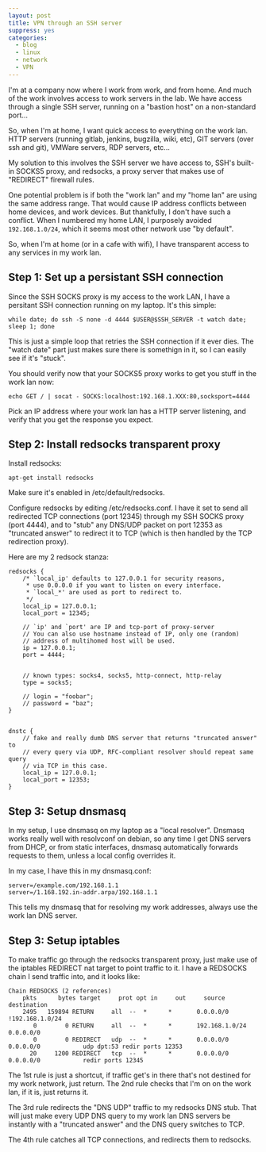 ```yaml
---
layout: post
title: VPN through an SSH server
suppress: yes
categories:
  - blog
  - linux
  - network
  - VPN
---
```


I'm at a company now where I work from work, and from home.  And much of the work involves
access to work servers in the lab.   We have access through a single SSH server, running
on a "bastion host" on a non-standard port...

So, when I'm at home, I want quick access to everything on the work lan.  HTTP servers
(running gitlab, jenkins, bugzilla, wiki, etc), GIT servers (over ssh and git), VMWare
servers, RDP servers, etc...

My solution to this involves the SSH server we have access to, SSH's built-in SOCKS5 proxy,
and redsocks, a proxy server that makes use of "REDIRECT" firewall rules.

One potential problem is if both the "work lan" and my "home lan" are using the same address
range.  That would cause IP address conflicts between home devices, and work devices.  But
thankfully, I don't have such a conflict.  When I numbered my home LAN, I purposely avoided
`192.168.1.0/24`, which it seems most other network use "by default".

So, when I'm at home (or in a cafe with wifi), I have transparent access to any services in my work lan.


Step 1:  Set up a persistant SSH connection
-----------------------------------------------------------------------------------------------
Since the SSH SOCKS proxy is my access to the work LAN, I have a persitant SSH connection
running on my laptop.  It's this simple:

	while date; do ssh -S none -d 4444 $USER@$SSH_SERVER -t watch date; sleep 1; done

This is just a simple loop that retries the SSH connection if it ever dies.  The "watch date"
part just makes sure there is somethign in it, so I can easily see if it's "stuck".

You should verify now that your SOCKS5 proxy works to get you stuff in the work lan now:

	echo GET / | socat - SOCKS:localhost:192.168.1.XXX:80,socksport=4444

Pick an IP address where your work lan has a HTTP server listening, and verify that you get
the response you expect.

Step 2: Install redsocks transparent proxy
-----------------------------------------------------------------------------------------------

Install redsocks:

	apt-get install redsocks

Make sure it's enabled in /etc/default/redsocks.

Configure redsocks by editing /etc/redsocks.conf.  I have it set to send all
redirected TCP connections (port 12345) through my SSH SOCKS proxy (port 4444),
and to "stub" any DNS/UDP packet on port 12353 as "truncated answer" to redirect it to
TCP (which is then handled by the TCP redirection proxy).

Here are my 2 redsock stanza:

	redsocks {
		/* `local_ip' defaults to 127.0.0.1 for security reasons,
		 * use 0.0.0.0 if you want to listen on every interface.
		 * `local_*' are used as port to redirect to.
		 */
		local_ip = 127.0.0.1;
		local_port = 12345;

		// `ip' and `port' are IP and tcp-port of proxy-server
		// You can also use hostname instead of IP, only one (random)
		// address of multihomed host will be used.
		ip = 127.0.0.1;
		port = 4444;


		// known types: socks4, socks5, http-connect, http-relay
		type = socks5;

		// login = "foobar";
		// password = "baz";
	}


	dnstc {
		// fake and really dumb DNS server that returns "truncated answer" to
		// every query via UDP, RFC-compliant resolver should repeat same query
		// via TCP in this case.
		local_ip = 127.0.0.1;
		local_port = 12353;
	}



Step 3: Setup dnsmasq
-----------------------------------------------------------------------------------------------

In my setup, I use dnsmasq on my laptop as a "local resolver".  Dnsmasq works really well with resolvconf
on debian, so any time I get DNS servers from DHCP, or from static interfaces, dnsmasq automatically
forwards requests to them, unless a local config overrides it.

In my case, I have this in my dnsmasq.conf:

	server=/example.com/192.168.1.1
	server=/1.168.192.in-addr.arpa/192.168.1.1

This tells my dnsmasq that for resolving my work addresses, always use the work lan DNS server.

Step 3: Setup iptables
-----------------------------------------------------------------------------------------------

To make traffic go through the redsocks transparent proxy, just make use of the iptables
REDIRECT nat target to point traffic to it.  I have a REDSOCKS chain I send traffic into,
and it looks like:

	Chain REDSOCKS (2 references)
	    pkts      bytes target     prot opt in     out     source               destination         
	    2495   159894 RETURN     all  --  *      *       0.0.0.0/0           !192.168.1.0/24      
	       0        0 RETURN     all  --  *      *       192.168.1.0/24       0.0.0.0/0           
	       0        0 REDIRECT   udp  --  *      *       0.0.0.0/0            0.0.0.0/0            udp dpt:53 redir ports 12353
	      20     1200 REDIRECT   tcp  --  *      *       0.0.0.0/0            0.0.0.0/0            redir ports 12345

The 1st rule is just a shortcut, if traffic get's in there that's not destined
for my work network, just return.  The 2nd rule checks that I'm on on the work lan,
if it is, just returns it.

The 3rd rule redirects the "DNS UDP" traffic to my redsocks DNS stub.  That will
just make every UDP DNS query to my work lan DNS servers be instantly with a "truncated answer"
and the DNS query switches to TCP.

The 4th rule catches all TCP connections, and redirects them to redsocks.

